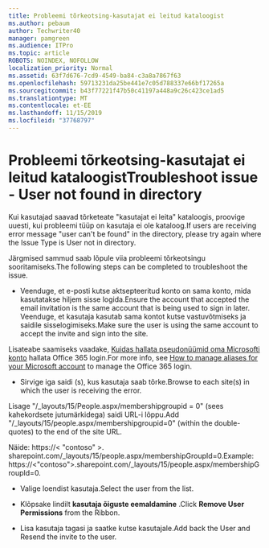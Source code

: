 ```yaml
---
title: Probleemi tõrkeotsing-kasutajat ei leitud kataloogist
ms.author: pebaum
author: Techwriter40
manager: pamgreen
ms.audience: ITPro
ms.topic: article
ROBOTS: NOINDEX, NOFOLLOW
localization_priority: Normal
ms.assetid: 63f7d676-7cd9-4549-ba84-c3a8a7867f63
ms.openlocfilehash: 59713231da25be441e7c05d788337e66bf17265a
ms.sourcegitcommit: b43f77221f47b50c41197a448a9c26c423ce1ad5
ms.translationtype: MT
ms.contentlocale: et-EE
ms.lasthandoff: 11/15/2019
ms.locfileid: "37768797"
---
```

# <a name="troubleshoot-issue---user-not-found-in-directory"></a><span data-ttu-id="ea889-102">Probleemi tõrkeotsing-kasutajat ei leitud kataloogist</span><span class="sxs-lookup"><span data-stu-id="ea889-102">Troubleshoot issue - User not found in directory</span></span>

<span data-ttu-id="ea889-103">Kui kasutajad saavad tõrketeate "kasutajat ei leita" kataloogis, proovige uuesti, kui probleemi tüüp on kasutaja ei ole kataloog.</span><span class="sxs-lookup"><span data-stu-id="ea889-103">If users are receiving error message "user can't be found" in the directory, please try again where the Issue Type is User not in directory.</span></span>

<span data-ttu-id="ea889-104">Järgmised sammud saab lõpule viia probleemi tõrkeotsingu sooritamiseks.</span><span class="sxs-lookup"><span data-stu-id="ea889-104">The following steps can be completed to troubleshoot the issue.</span></span>

- <span data-ttu-id="ea889-105">Veenduge, et e-posti kutse aktsepteeritud konto on sama konto, mida kasutatakse hiljem sisse logida.</span><span class="sxs-lookup"><span data-stu-id="ea889-105">Ensure the account that accepted the email invitation is the same account that is being used to sign in later.</span></span> <span data-ttu-id="ea889-106">Veenduge, et kasutaja kasutab sama kontot kutse vastuvõtmiseks ja saidile sisselogimiseks.</span><span class="sxs-lookup"><span data-stu-id="ea889-106">Make sure the user is using the same account to accept the invite and sign into the site.</span></span> 

<span data-ttu-id="ea889-107">Lisateabe saamiseks vaadake, [Kuidas hallata pseudonüümid oma Microsofti konto</a> hallata Office 365 login](https://support.microsoft.com/help/12407/microsoft-account-how-to-manage-aliases).</span><span class="sxs-lookup"><span data-stu-id="ea889-107">For more info, see [How to manage aliases for your Microsoft account</a> to manage the Office 365 login](https://support.microsoft.com/help/12407/microsoft-account-how-to-manage-aliases).</span></span> 

- <span data-ttu-id="ea889-108">Sirvige iga saidi (s), kus kasutaja saab tõrke.</span><span class="sxs-lookup"><span data-stu-id="ea889-108">Browse to each site(s) in which the user is receiving the error.</span></span> 

<span data-ttu-id="ea889-109">Lisage "/_layouts/15/People.aspx/membershipgroupid = 0" (sees kahekordsete jutumärkidega) saidi URL-i lõppu.</span><span class="sxs-lookup"><span data-stu-id="ea889-109">Add "/_layouts/15/people.aspx/membershipgroupid=0" (within the double-quotes) to the end of the site URL.</span></span> 

<span data-ttu-id="ea889-110">Näide: https://< "contoso" >. sharepoint.com/_layouts/15/people.aspx/membershipGroupId=0.</span><span class="sxs-lookup"><span data-stu-id="ea889-110">Example: https://<"contoso">.sharepoint.com/_layouts/15/people.aspx/membershipGroupId=0.</span></span>

- <span data-ttu-id="ea889-111">Valige loendist kasutaja.</span><span class="sxs-lookup"><span data-stu-id="ea889-111">Select the user from the list.</span></span>

- <span data-ttu-id="ea889-112">Klõpsake lindilt **kasutaja õiguste eemaldamine** .</span><span class="sxs-lookup"><span data-stu-id="ea889-112">Click **Remove User Permissions** from the Ribbon.</span></span> 
-  <span data-ttu-id="ea889-113">Lisa kasutaja tagasi ja saatke kutse kasutajale.</span><span class="sxs-lookup"><span data-stu-id="ea889-113">Add back the User and Resend the invite to the user.</span></span>

